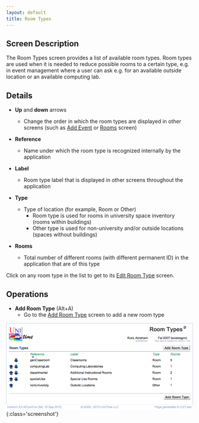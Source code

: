 ```yaml
---
layout: default
title: Room Types
---
```



## Screen Description

The Room Types screen provides a list of available room types. Room types are used when it is needed to reduce possible rooms to a certain type, e.g. in event management where a user can ask e.g. for an available outside location or an available computing lab.

## Details

* **Up** and **down** arrows
	* Change the order in which the room types are displayed in other screens (such as [Add Event](add-event) or [Rooms](rooms) screen)

* **Reference**
	* Name under which the room type is recognized internally by the application

* **Label**
	* Room type label that is displayed in other screens throughout the application

* **Type**
	* Type of location (for example, Room or Other)
		* Room type is used for rooms in university space inventory (rooms within buildings)
		* Other type is used for non-university and/or outside locations (spaces without buildings)

* **Rooms**
	* Total number of different rooms (with different permanent ID) in the application that are of this type

Click on any room type in the list to get to its [Edit Room Type](edit-room-type) screen.

## Operations

* **Add Room Type** (Alt+A)
	* Go to the [Add Room Type](add-room-type) screen to add a new room type


![Room Types](images/room-types-1.png){:class='screenshot'}

